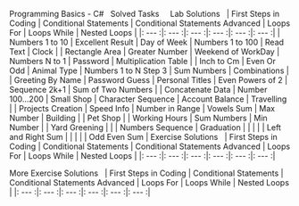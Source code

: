 Programming Basics - C#
&nbsp;
Solved Tasks
&nbsp;
&nbsp;
Lab Solutions
&nbsp;
| First Steps in Coding | Conditional Statements | Conditional Statements Advanced | Loops For | Loops While | Nested Loops |
|: --- :|: --- :|: --- :|: --- :|: --- :|: --- :| 
| Numbers 1 to 10 | Excellent Result | Day of Week | Numbers 1 to 100 | Read Text | Clock |
| Rectangle Area | Greater Number | Weekend of WorkDay | Numbers N to 1 | Password | Multiplication Table |
| Inch to Cm | Even Or Odd | Animal Type | Numbers 1 to N Step 3 | Sum Numbers | Combinations |
| Greeting By Name | Password Guess | Personal Titles | Even Powers of 2 | Sequence 2k+1 | Sum of Two Numbers |
| Concatenate Data | Number 100...200 | Small Shop | Character Sequence | Account Balance | Travelling |
| Projects Creation | Speed Info | Number in Range | Vowels Sum | Max Number | Building |
| Pet Shop |        | Working Hours | Sum Numbers | Min Number | 
| Yard Greening |         |         | Numbers Sequence | Graduation |
|               |          |          | Left and Right Sum | 
|             |           |          | Odd Even Sum | 
Exercise Solutions
&nbsp;
| First Steps in Coding | Conditional Statements | Conditional Statements Advanced | Loops For | Loops While | Nested Loops |
|: --- :|: --- :|: --- :|: --- :|: --- :|: --- :| 



More Exercise Solutions
&nbsp;
| First Steps in Coding | Conditional Statements | Conditional Statements Advanced | Loops For | Loops While | Nested Loops |
|: --- :|: --- :|: --- :|: --- :|: --- :|: --- :| 
